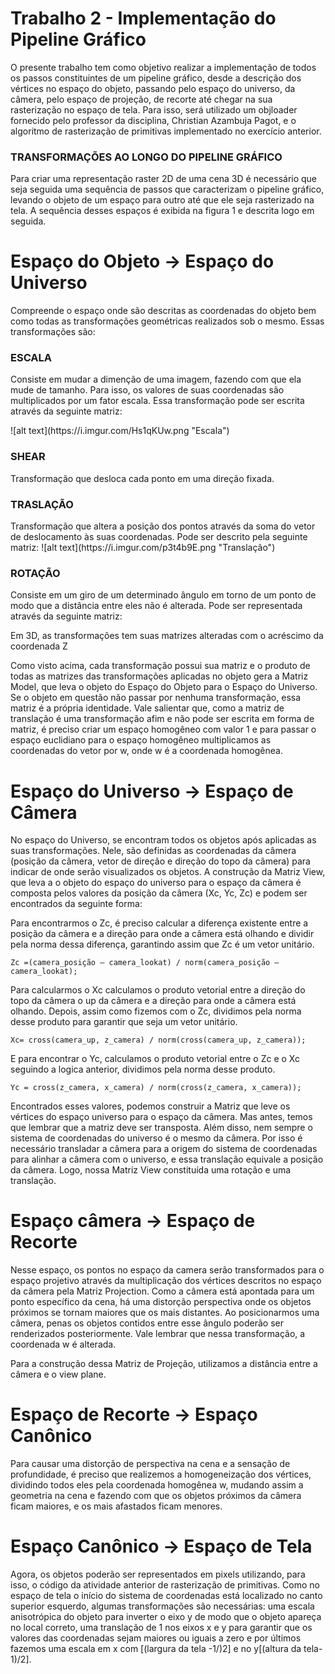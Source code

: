 # Trabalho 2 - Implementação do Pipeline Gráfico

<p>O presente trabalho tem como objetivo realizar a implementação de todos os passos constituintes de um pipeline gráfico,
desde a descrição dos vértices no espaço do objeto, passando pelo espaço do universo, da câmera, pelo espaço de projeção,
de recorte até chegar na sua rasterização no espaço de tela. Para isso, será utilizado um objloader fornecido pelo professor
da disciplina, Christian Azambuja Pagot, e o algoritmo de rasterização de primitivas implementado no exercício anterior.</p>

<h3>TRANSFORMAÇÕES AO LONGO DO PIPELINE GRÁFICO </h3> 


<p>Para criar uma representação raster 2D de uma cena 3D é necessário que seja seguida uma sequência
de passos que caracterizam o pipeline gráfico, levando o objeto de um espaço para outro até que ele
seja rasterizado na tela. A sequência desses espaços é exibida na figura 1 e descrita logo em seguida.</p>



Espaço do Objeto → Espaço do Universo
====

<p>Compreende o espaço onde são descritas as coordenadas do objeto bem como todas as transformações geométricas realizados sob o mesmo. Essas transformações são:</p>

<h3><b>ESCALA</b></h3>
<p> Consiste em mudar a dimenção de uma imagem, fazendo com que ela mude de tamanho. Para isso, os valores de suas coordenadas são multiplicados por um fator escala. Essa transformação pode ser escrita através da seguinte matriz:</p>
![alt text](https://i.imgur.com/Hs1qKUw.png "Escala")

<h3><b>SHEAR</b></h3>
<p> Transformação que desloca cada ponto em uma direção fixada. </p>

<h3><b>TRASLAÇÃO</b></h3>
<p> Transformação que altera a posição dos pontos através da soma do vetor de deslocamento às suas coordenadas. Pode ser descrito pela seguinte matriz:
![alt text](https://i.imgur.com/p3t4b9E.png "Translação")
</p>


<h3><b>ROTAÇÃO</b></h3>

<p> Consiste em um giro de um determinado ângulo em torno de um ponto de modo que a distância entre eles não é alterada. Pode ser representada através da seguinte matriz:

</p>

Em 3D, as transformações tem suas matrizes alteradas com o acréscimo da coordenada Z

<p>Como visto acima, cada transformação possui sua matriz e o produto de todas as matrizes das transformações aplicadas no objeto gera a Matriz Model, que leva o objeto do Espaço do Objeto para o Espaço do Universo. Se o objeto em questão não passar por nenhuma transformação, essa matriz é a própria identidade. Vale salientar que, como a matriz de translação é uma transformação afim e não pode ser escrita em forma de matriz, é preciso criar um espaço homogêneo com valor 1 e para passar o espaço euclidiano para o espaço homogêneo multiplicamos as coordenadas do vetor por w, onde w é a coordenada homogênea.</p>




Espaço do Universo → Espaço de Câmera
====

<p>No espaço do Universo, se encontram todos os objetos após aplicadas as suas transformações. Nele, são definidas as coordenadas da câmera (posição da câmera, vetor de direção e direção do topo da câmera) para indicar de onde serão visualizados os objetos. A construção da Matriz View, que leva a o objeto do espaço do universo para o espaço da câmera é composta pelos valores da posição da câmera (Xc, Yc, Zc) e podem ser encontrados da seguinte forma: </p>

<p>Para encontrarmos o Zc, é preciso calcular a diferença existente entre a posição da câmera e a direção para onde a câmera está olhando e dividir pela norma dessa diferença, garantindo assim que Zc é um vetor unitário.</p>

```
Zc =(camera_posição – camera_lookat) / norm(camera_posição – camera_lookat);
```

<p>Para calcularmos o Xc calculamos o produto vetorial entre a direção do topo da câmera o up da câmera e a direção para onde a câmera está olhando. Depois, assim como fizemos com o Zc, dividimos pela norma desse produto  para garantir que seja um vetor unitário.</p>

```
Xc= cross(camera_up, z_camera) / norm(cross(camera_up, z_camera));
```


<p>E para encontrar o Yc, calculamos o produto vetorial entre o Zc e o Xc seguindo a logica anterior, dividimos pela norma desse produto. </p>
 
```
Yc = cross(z_camera, x_camera) / norm(cross(z_camera, x_camera));
```

<p>Encontrados esses valores, podemos construir a Matriz que leve os vértices do espaço universo para o espaço da câmera. Mas antes, temos que lembrar que a matriz deve ser transposta. Além disso, nem sempre o sistema de coordenadas do universo é o mesmo da câmera. Por isso é necessário transladar a câmera para a origem do sistema de coordenadas para alinhar a câmera com o universo, e essa translação equivale a posição da câmera. Logo, nossa Matriz View constituída uma rotação e uma translação.</p>



Espaço câmera → Espaço de Recorte
====

<p>Nesse espaço, os pontos no espaço da camera serão transformados para o espaço projetivo através da multiplicação dos
vértices descritos no espaço da câmera pela  Matriz Projection. Como a câmera está apontada para um ponto específico
da cena, há uma distorção perspectiva onde os objetos próximos se tornam maiores que os mais distantes. Ao posicionarmos
uma câmera, penas os objetos contidos entre esse ângulo poderão ser renderizados posteriormente. Vale lembrar que nessa
transformação, a coordenada w é alterada.</p>

<p>Para a construção dessa Matriz de Projeção, utilizamos a distância entre a câmera e o view plane.</p>






Espaço de Recorte → Espaço Canônico
====

<p>Para causar uma distorção de perspectiva na cena e a sensação de profundidade, é preciso que realizemos a homogeneização
dos vértices, dividindo todos eles pela coordenada homogênea w, mudando assim a geometria na cena e fazendo com que os
objetos próximos da câmera ficam maiores, e os mais afastados ficam menores.</p>



Espaço Canônico → Espaço de Tela
====
<p>Agora, os objetos poderão ser representados em pixels utilizando, para isso, o código da atividade anterior de rasterização
de primitivas. Como no espaço de tela o início do sistema de coordenadas está localizado no canto superior esquerdo, algumas
transformações são necessárias: uma escala anisotrópica do objeto para inverter o eixo y de modo que o objeto apareça no local
correto, uma translação de 1 nos eixos x e y para garantir que os valores das coordenadas sejam maiores ou iguais a zero e por
últimos fazemos uma escala em x com [(largura da tela -1/)2] e no  y[(altura da tela-1)/2].</p>














